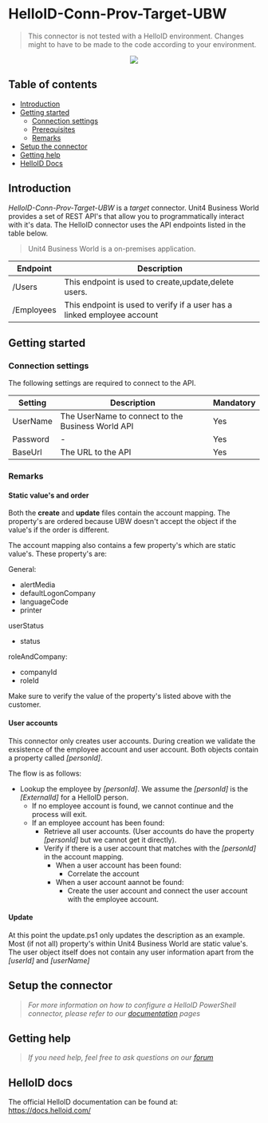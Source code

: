 # HelloID-Conn-Prov-Target-UBW

> This connector is not tested with a HelloID environment. Changes might to have to be made to the code according to your environment.

<p align="center">
  <img src="https://www.unit4.com/sites/default/files/images/logo.svg">
</p>

## Table of contents

- [Introduction](#Introduction)
- [Getting started](#Getting-started)
  + [Connection settings](#Connection-settings)
  + [Prerequisites](#Prerequisites)
  + [Remarks](#Remarks)
- [Setup the connector](@Setup-The-Connector)
- [Getting help](#Getting-help)
- [HelloID Docs](#HelloID-docs)

## Introduction

_HelloID-Conn-Prov-Target-UBW_ is a _target_ connector. Unit4 Business World provides a set of REST API's that allow you to programmatically interact with it's data. The HelloID connector uses the API endpoints listed in the table below.

> Unit4 Business World is a on-premises application.

| Endpoint     | Description |
| ------------ | ----------- |
| /Users       | This endpoint is used to create,update,delete users. |
| /Employees   | This endpoint is used to verify if a user has a linked employee account |

## Getting started

### Connection settings

The following settings are required to connect to the API.

| Setting      | Description                        | Mandatory   |
| ------------ | -----------                        | ----------- |
| UserName     | The UserName to connect to the Business World API | Yes         |
| Password     | -                                  | Yes         |
| BaseUrl      | The URL to the API                 | Yes         |

### Remarks

#### Static value's and order

Both the __create__ and __update__ files contain the account mapping. The property's are ordered because UBW doesn't accept the object if the value's if the order is different. 

The account mapping also contains a few property's which are static value's. These property's are:

General:
- alertMedia
- defaultLogonCompany
- languageCode
- printer

userStatus
- status

roleAndCompany:
- companyId
- roleId

Make sure to verify the value of the property's listed above with the customer.

#### User accounts

This connector only creates user accounts. During creation we validate the exsistence of the employee account and user account.
Both objects contain a property called _[personId]_.

The flow is as follows:

-  Lookup the employee by _[personId]_. We assume the _[personId]_ is the _[ExternalId]_ for a HelloID person.
    - If no employee account is found, we cannot continue and the process will exit.
    - If an employee account has been found:
      - Retrieve all user accounts. (User accounts do have the property _[personId]_ but we cannot get it directly).
      - Verify if there is a user account that matches with the _[personId]_ in the account mapping.
        - When a user account has been found:
          - Correlate the account
        - When a user account aannot be found:
          - Create the user account and connect the user account with the employee account.

#### Update

At this point the update.ps1 only updates the description as an example. Most (if not all) property's within Unit4 Business World are static value's.
The user object itself does not contain any user information apart from the _[userId]_ and _[userName]_

## Setup the connector

> _For more information on how to configure a HelloID PowerShell connector, please refer to our [documentation](https://docs.helloid.com/hc/en-us/articles/360012558020-Configure-a-custom-PowerShell-target-system) pages_

## Getting help

> _If you need help, feel free to ask questions on our [forum](https://forum.helloid.com)_

## HelloID docs

The official HelloID documentation can be found at: https://docs.helloid.com/
